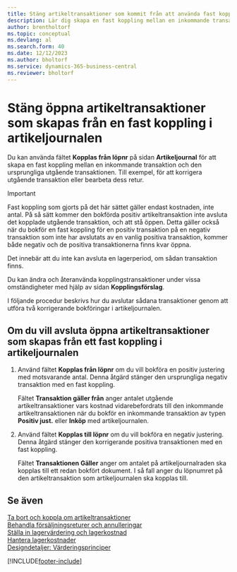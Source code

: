 ```yaml
---
title: Stäng artikeltransaktioner som kommit från att använda fast koppling
description: Lär dig skapa en fast koppling mellan en inkommande transaktion och den ursprungliga utgående transaktionen i artikeljournalen.
author: brentholtorf
ms.topic: conceptual
ms.devlang: al
ms.search.form: 40
ms.date: 12/12/2023
ms.author: bholtorf
ms.service: dynamics-365-business-central
ms.reviewer: bholtorf
---
```

# Stäng öppna artikeltransaktioner som skapas från en fast koppling i artikeljournalen

Du kan använda fältet **Kopplas från löpnr** på sidan **Artikeljournal** för att skapa en fast koppling mellan en inkommande transaktion och den ursprungliga utgående transaktionen. Till exempel, för att korrigera utgående transaktion eller bearbeta dess retur.  

> [!IMPORTANT]  
> Fast koppling som gjorts på det här sättet gäller endast kostnaden, inte antal. På så sätt kommer den bokförda positiv artikeltransaktion inte avsluta det kopplade utgående transaktion, och att stå öppen. Detta gäller också när du bokför en fast koppling för en positiv transaktion på en negativ transaktion som inte har avslutats av en vanlig positiva transaktion, kommer både negativ och de positiva transaktionerna finns kvar öppna.  
>
> Det innebär att du inte kan avsluta en lagerperiod, om sådan transaktion finns.  

Du kan ändra och återanvända kopplingstransaktioner under vissa omständigheter med hjälp av sidan **Kopplingsförslag**.  

I följande procedur beskrivs hur du avslutar sådana transaktioner genom att utföra två korrigerande bokföringar i artikeljournalen.  

## Om du vill avsluta öppna artikeltransaktioner som skapas från ett fast koppling i artikeljournalen  

1. Använd fältet **Kopplas från löpnr** om du vill bokföra en positiv justering med motsvarande antal. Denna åtgärd stänger den ursprungliga negativ transaktion med en fast koppling.  

    Fältet **Transaktion gäller från** anger antalet utgående artikeltransaktioner vars kostnad vidarebefordrats till den inkommande artikeltransaktionen när du bokför en inkommande transaktion av typen **Positiv just.** eller **Inköp** med artikeljournalen.  
2. Använd fältet **Kopplas till löpnr** om du vill bokföra en negativ justering. Denna åtgärd stänger den korrigerande positiva transaktionen med en fast koppling.  

    Fältet **Transaktionen Gäller** anger om antalet på artikeljournalraden ska kopplas till ett redan bokfört dokument. I så fall anger du löpnumret på den artikeltransaktion som artikeljournalen ska kopplas till.

## Se även

[Ta bort och koppla om artikeltransaktioner](finance-how-to-remove-and-reapply-item-entries.md)  
[Behandla försäljningsreturer och annulleringar](sales-how-process-sales-returns-cancellations.md)  
[Ställa in lagervärdering och lagerkostnad](finance-set-up-inventory-valuation-and-costing.md)  
[Hantera lagerkostnader](finance-manage-inventory-costs.md)  
[Designdetaljer: Värderingsprinciper](design-details-costing-methods.md)


[!INCLUDE[footer-include](includes/footer-banner.md)]